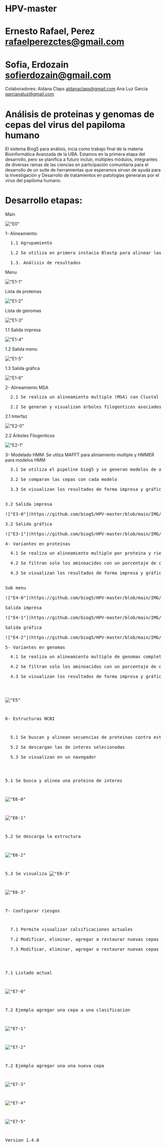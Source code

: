 # HPV-master

# Ernesto Rafael, Perez rafaelperezctes@gmail.com 
# Sofia, Erdozain sofierdozain@gmail.com

Colaboradores: Aldana Claps aldanaclaps@gmail.com Ana Luz Garcia garcianaluz@gmail.com
# Análisis de proteinas y genomas de cepas del virus del papiloma humano

El sistema Biog5 para análisis, incia como trabajo final de la materia Bioinformática Avanzada de la UBA. Estamos en la primera etapa del desarrollo, pero se planifica a futuro incluir, múltiples módulos, integrantes de diversas ramas de las ciencias en participación comunitaria para el desarrollo de un suite de herramientas que esperamos sirvan de ayuda para la Investigación y Desarrollo de tratamientos en patologías generaras por el virus del papiloma humano.

# Desarrollo etapas:

Main 

!["E0"](https://github.com/biog5/HPV-master/blob/main/IMG/FrontEnd/A-R0.png)

1- Alineamiento: 
<pre>
  1.1 Agrupamiento
  
  1.2 Se utiliza en primera instacia Blastp para alinear las proteinas de cepas de alto riesgo contra las demas cepas
  
  1.3. Análisis de resultados 
</pre>

Menu

!["E1-1"](https://github.com/biog5/HPV-master/blob/main/IMG/FrontEnd/A-R1-1.png)

Lista de proteinas 

!["E1-2"](https://github.com/biog5/HPV-master/blob/main/IMG/FrontEnd/A-R1-2.png)

Lista de genomas

!["E1-3"](https://github.com/biog5/HPV-master/blob/main/IMG/FrontEnd/A-R1-3.png)

1.1 Salida impresa

!["E1-4"](https://github.com/biog5/HPV-master/blob/main/IMG/FrontEnd/A-R1-4.png)

1.2 Salida menu

!["E1-5"](https://github.com/biog5/HPV-master/blob/main/IMG/FrontEnd/A-R1-5.png)

1.3 Salida gráfica

!["E1-6"](https://github.com/biog5/HPV-master/blob/main/IMG/FrontEnd/A-R1-6.png)

2- Alineamiento MSA
<pre>
  2.1 Se realiza un alineamiento multiple (MSA) con Clustal Omega de todas las proteinas aprupadas por riesgos 
  
  2.2 Se generan y visualizan árboles filogenticos asociados a cada proteina
</pre>

2.1 Interfaz 

!["E2-0"](https://github.com/biog5/HPV-master/blob/main/IMG/FrontEnd/A-R2-0.png)

2.2 Árboles Filogenticos

!["E2-1"](https://github.com/biog5/HPV-master/blob/main/IMG/FrontEnd/A-R2-1.png)

3- Modelado HMM: Se utilza MAFFT para aliniamiento multiple y HMMER para modelos HMM
<pre>
  3.1 Se utiliza el pipeline biog5 y se generan modelos de altos riesgo para poteinas E1, E2, E7, L1, L2
  
  3.2 Se comparan las cepas con cada modelo

  3.3 Se visualizan los resultados de forma impresa y gráfica
</pr>

3.2 Salida impresa

!["E3-0"](https://github.com/biog5/HPV-master/blob/main/IMG/FrontEnd/A-R3-0.png)

3.2 Salida gráfica

!["E3-1"](https://github.com/biog5/HPV-master/blob/main/IMG/FrontEnd/A-R3-1.png)

4- Variantes en proteinas
<pre>
  4.1 Se realiza un alineamiento multiple por proteina y riesgo
  
  4.2 Se filtran solo los aminoacidos con un porcentaje de conservación ingresado

  4.3 Se visualizan los resultados de forma impresa y gráfica
</pr>

Sub menu
 
!["E4-0"](https://github.com/biog5/HPV-master/blob/main/IMG/FrontEnd/A-R4-0.png)

Salida impresa

!["E4-1"](https://github.com/biog5/HPV-master/blob/main/IMG/FrontEnd/A-R4-1.png)

Salida gráfica

!["E4-2"](https://github.com/biog5/HPV-master/blob/main/IMG/FrontEnd/A-R4-2.png)

5- Variantes en genomas
<pre>
  4.1 Se realiza un alineamiento multiple de genomas completos dos o más
  
  4.2 Se filtran solo los aminoacidos con un porcentaje de conservación ingresado

  4.3 Se visualizan los resultados de forma impresa y gráfica
</pre>

!["E5"](https://github.com/biog5/HPV-master/blob/main/IMG/FrontEnd/A-R5.png)

6- Estructuras NCBI
<pre>
  5.1 Se buscan y alinean secuencias de proteinas contra estructuras del NCBI (pdb)
  
  5.2 Se descargan las de interes selecionadas

  5.3 Se visualizan en un navegador
</pre>

5.1 Se busca y alinea una proteina de interes

!["E6-0"](https://github.com/biog5/HPV-master/blob/main/IMG/FrontEnd/A-R6-0.png)

!["E6-1"](https://github.com/biog5/HPV-master/blob/main/IMG/FrontEnd/A-R6-1.png)

5.2 Se descarga la estructura

!["E6-2"](https://github.com/biog5/HPV-master/blob/main/IMG/FrontEnd/A-R6-2.png)

5.3 Se visualiza
!["E6-3"](https://github.com/biog5/HPV-master/blob/main/IMG/FrontEnd/A-R6-3.png)

!["E6-3"](https://github.com/biog5/HPV-master/blob/main/IMG/FrontEnd/A-R6-3.png)

7- Configurar riesgos
<pre>
  7.1 Permite visualizar calsificaciones actuales
  
  7.2 Modificar, eliminar, agregar o restaurar nuevas cepas a las Clasificaciones

  7.3 Modificar, eliminar, agregar o restaurar nuevas cepas a las Base de Datos 
</pre>

 7.1 Listado actual

!["E7-0"](https://github.com/biog5/HPV-master/blob/main/IMG/FrontEnd/A-R7-0.png)

 7.2 Ejemplo agregar una cepa a una clasificacion
 
!["E7-1"](https://github.com/biog5/HPV-master/blob/main/IMG/FrontEnd/A-R7-1.png)

!["E7-2"](https://github.com/biog5/HPV-master/blob/main/IMG/FrontEnd/A-R7-2.png)

 7.2 Ejemplo agregar una una nueva cepa
 
!["E7-3"](https://github.com/biog5/HPV-master/blob/main/IMG/FrontEnd/A-R7-3.png)

!["E7-4"](https://github.com/biog5/HPV-master/blob/main/IMG/FrontEnd/A-R7-4.png)

!["E7-5"](https://github.com/biog5/HPV-master/blob/main/IMG/FrontEnd/A-R7-5.png)


Version 1.4.0